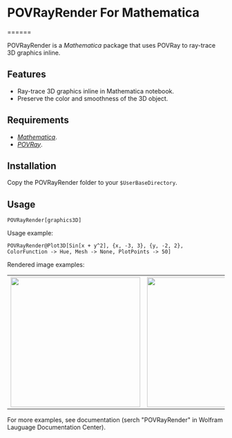 # POVRayRender For Mathematica
======

POVRayRender is a *Mathematica* package that uses POVRay to ray-trace 3D graphics inline.

Features
--------

* Ray-trace 3D graphics inline in Mathematica notebook.
* Preserve the color and smoothness of the 3D object.

Requirements
------------

* [*Mathematica*][mma].
* [*POVRay*][povray].

Installation
------------

Copy the POVRayRender folder to your `$UserBaseDirectory`. 


Usage
-----

`POVRayRender[graphics3D]`

Usage example:

`POVRayRender@Plot3D[Sin[x + y^2], {x, -3, 3}, {y, -2, 2}, ColorFunction -> Hue, Mesh -> None, PlotPoints -> 50]`

Rendered image examples:


<table border="0">
  <tr>
    <th><img src="http://i.imgur.com/viskRMw.png" height="300"/></th>
    <th><img src="http://i.imgur.com/2riqmTx.png" height="300"/></th>
    <th><img src="http://i.imgur.com/0UPD116.png" height="300"/></th>
  </tr>
</table>


For more examples, see documentation (serch "POVRayRender" in Wolfram Lauguage Documentation Center).

[mma]:http://www.wolfram.com/mathematica/
[povray]:http://www.povray.org/
